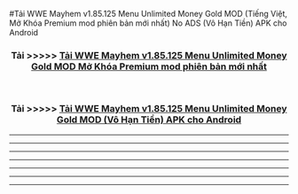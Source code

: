 #Tải WWE Mayhem v1.85.125 Menu Unlimited Money Gold  MOD (Tiếng Việt, Mở Khóa Premium mod phiên bản mới nhất) No ADS (Vô Hạn Tiền) APK cho Android



<div align="center">
<h3>Tải >>>>> <a href="https://roarman.web.app/?vt=WWE Mayhem v1.85.125 Menu Unlimited Money Gold ">Tải WWE Mayhem v1.85.125 Menu Unlimited Money Gold  MOD Mở Khóa Premium mod phiên bản mới nhất</a></h3><br>

<h3>Tải >>>>> <a href="https://roarman.web.app/?vt=WWE Mayhem v1.85.125 Menu Unlimited Money Gold ">Tải WWE Mayhem v1.85.125 Menu Unlimited Money Gold  MOD (Vô Hạn Tiền) APK cho Android</a></h3>
</div>


----------------------------------------------------------

----------------------------------------------------------

----------------------------------------------------------

----------------------------------------------------------

----------------------------------------------------------

----------------------------------------------------------

----------------------------------------------------------

